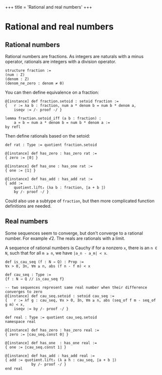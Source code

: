 +++
title = 'Rational and real numbers'
+++
# Rational and real numbers
## Rational numbers
Rational numbers are fractions.
As integers are naturals with a minus operator, rationals are integers with a division operator.

```lean
structure fraction :=
(num : Ζ)
(denom : Ζ)
(denom_ne_zero : denom ≠ 0)
```

You can then define equivalence on a fraction:

```lean
@[instance] def fraction.setoid : setoid fraction :=
{   r := λa b : fraction, num a * denom b = num b * denom a,
    iseqv := /- proof -/ }

lemma fraction.setoid_iff (a b : fraction) :
    a ≈ b ↔ num a * denom b = num b * denom a :=
by refl
```

Then define rationals based on the setoid:

```lean
def rat : Type := quotient fraction.setoid

@[instance] def has_zero : has_zero rat :=
{ zero := ⟦0⟧ }

@[instance] def has_one : has_one rat :=
{ one := ⟦1⟧ }

@[instance] def has_add : has_add rat :=
{ add :=
    quotient.lift₂ (λa b : fraction, ⟦a + b ⟧)
    by /- proof -/ }
```

Could also use a subtype of `fraction`, but then more complicated function definitions are needed.

## Real numbers
Some sequences seem to converge, but don't converge to a rational number. For example √2.
The reals are rationals with a limit.

A sequence of rational numbers is Cauchy if for a nonzero `x`, there is an `n ∈ Ν`, such that for all `m ≥ n`, we have `|a_n - a_m| < x`.

```lean
def is_cau_seq (f : Ν → Q) : Prop :=
∀x > 0, ∃n, ∀m ≥ n, abs (f n - f m) < x

def cau_seq : Type :=
{f : N → Q // is_cau_seq f}

-- two sequences represent same real number when their difference converges to zero
@[instance] def cau_seq.setoid : setoid cau_seq :=
{   r := λf g : cau_seq, ∀x > 0, ∃n, ∀m ≥ n, abs (seq_of f m - seq_of g m) < x,
    iseqv := by /- proof -/ }

def real : Type := quotient cau_seq.setoid
namespace real

@[instance] def has_zero : has_zero real :=
{ zero := ⟦cau_seq.const 0⟧ }

@[instance] def has_one  : has_one real :=
{ one := ⟦cau_seq.const 1⟧ }

@[instance] def has_add : has_add real :=
{ add := quotient.lift₂ (λ a h : cau_seq, ⟦a + b ⟧)
            by /- proof -/ }
end real
```

